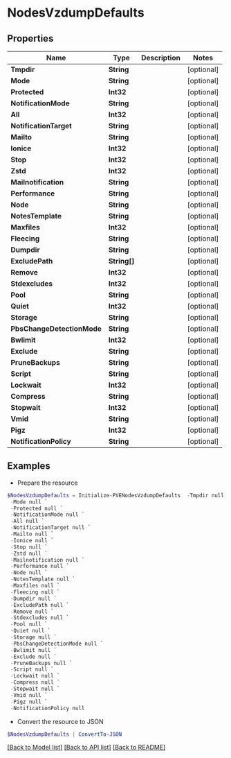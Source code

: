 # NodesVzdumpDefaults
## Properties

Name | Type | Description | Notes
------------ | ------------- | ------------- | -------------
**Tmpdir** | **String** |  | [optional] 
**Mode** | **String** |  | [optional] 
**Protected** | **Int32** |  | [optional] 
**NotificationMode** | **String** |  | [optional] 
**All** | **Int32** |  | [optional] 
**NotificationTarget** | **String** |  | [optional] 
**Mailto** | **String** |  | [optional] 
**Ionice** | **Int32** |  | [optional] 
**Stop** | **Int32** |  | [optional] 
**Zstd** | **Int32** |  | [optional] 
**Mailnotification** | **String** |  | [optional] 
**Performance** | **String** |  | [optional] 
**Node** | **String** |  | [optional] 
**NotesTemplate** | **String** |  | [optional] 
**Maxfiles** | **Int32** |  | [optional] 
**Fleecing** | **String** |  | [optional] 
**Dumpdir** | **String** |  | [optional] 
**ExcludePath** | **String[]** |  | [optional] 
**Remove** | **Int32** |  | [optional] 
**Stdexcludes** | **Int32** |  | [optional] 
**Pool** | **String** |  | [optional] 
**Quiet** | **Int32** |  | [optional] 
**Storage** | **String** |  | [optional] 
**PbsChangeDetectionMode** | **String** |  | [optional] 
**Bwlimit** | **Int32** |  | [optional] 
**Exclude** | **String** |  | [optional] 
**PruneBackups** | **String** |  | [optional] 
**Script** | **String** |  | [optional] 
**Lockwait** | **Int32** |  | [optional] 
**Compress** | **String** |  | [optional] 
**Stopwait** | **Int32** |  | [optional] 
**Vmid** | **String** |  | [optional] 
**Pigz** | **Int32** |  | [optional] 
**NotificationPolicy** | **String** |  | [optional] 

## Examples

- Prepare the resource
```powershell
$NodesVzdumpDefaults = Initialize-PVENodesVzdumpDefaults  -Tmpdir null `
 -Mode null `
 -Protected null `
 -NotificationMode null `
 -All null `
 -NotificationTarget null `
 -Mailto null `
 -Ionice null `
 -Stop null `
 -Zstd null `
 -Mailnotification null `
 -Performance null `
 -Node null `
 -NotesTemplate null `
 -Maxfiles null `
 -Fleecing null `
 -Dumpdir null `
 -ExcludePath null `
 -Remove null `
 -Stdexcludes null `
 -Pool null `
 -Quiet null `
 -Storage null `
 -PbsChangeDetectionMode null `
 -Bwlimit null `
 -Exclude null `
 -PruneBackups null `
 -Script null `
 -Lockwait null `
 -Compress null `
 -Stopwait null `
 -Vmid null `
 -Pigz null `
 -NotificationPolicy null
```

- Convert the resource to JSON
```powershell
$NodesVzdumpDefaults | ConvertTo-JSON
```

[[Back to Model list]](../README.md#documentation-for-models) [[Back to API list]](../README.md#documentation-for-api-endpoints) [[Back to README]](../README.md)

